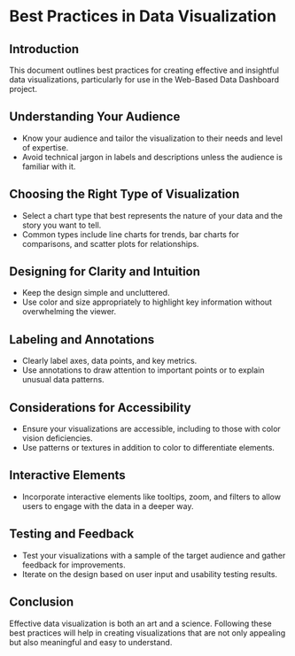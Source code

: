 # Best Practices in Data Visualization

## Introduction

This document outlines best practices for creating effective and insightful data visualizations, particularly for use in the Web-Based Data Dashboard project.

## Understanding Your Audience

- Know your audience and tailor the visualization to their needs and level of expertise.
- Avoid technical jargon in labels and descriptions unless the audience is familiar with it.

## Choosing the Right Type of Visualization

- Select a chart type that best represents the nature of your data and the story you want to tell.
- Common types include line charts for trends, bar charts for comparisons, and scatter plots for relationships.

## Designing for Clarity and Intuition

- Keep the design simple and uncluttered.
- Use color and size appropriately to highlight key information without overwhelming the viewer.

## Labeling and Annotations

- Clearly label axes, data points, and key metrics.
- Use annotations to draw attention to important points or to explain unusual data patterns.

## Considerations for Accessibility

- Ensure your visualizations are accessible, including to those with color vision deficiencies.
- Use patterns or textures in addition to color to differentiate elements.

## Interactive Elements

- Incorporate interactive elements like tooltips, zoom, and filters to allow users to engage with the data in a deeper way.

## Testing and Feedback

- Test your visualizations with a sample of the target audience and gather feedback for improvements.
- Iterate on the design based on user input and usability testing results.

## Conclusion

Effective data visualization is both an art and a science. Following these best practices will help in creating visualizations that are not only appealing but also meaningful and easy to understand.

